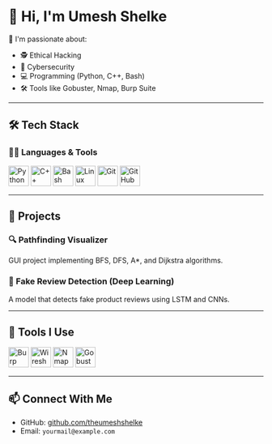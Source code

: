 # 👋 Hi, I'm Umesh Shelke

🎯 I'm passionate about:
- 🕵️ Ethical Hacking
- 🔐 Cybersecurity
- 💻 Programming (Python, C++, Bash)
- 🛠️ Tools like Gobuster, Nmap, Burp Suite

---

## 🛠️ Tech Stack

### 🧑‍💻 Languages & Tools

<p>
  <img src="https://cdn.jsdelivr.net/gh/devicons/devicon/icons/python/python-original.svg" height="40" alt="Python"/>
  <img src="https://cdn.jsdelivr.net/gh/devicons/devicon/icons/cplusplus/cplusplus-original.svg" height="40" alt="C++"/>
  <img src="https://cdn.jsdelivr.net/gh/devicons/devicon/icons/bash/bash-original.svg" height="40" alt="Bash"/>
  <img src="https://cdn.jsdelivr.net/gh/devicons/devicon/icons/linux/linux-original.svg" height="40" alt="Linux"/>
  <img src="https://cdn.jsdelivr.net/gh/devicons/devicon/icons/git/git-original.svg" height="40" alt="Git"/>
  <img src="https://cdn.jsdelivr.net/gh/devicons/devicon/icons/github/github-original.svg" height="40" alt="GitHub"/>
</p>

---

## 📂 Projects

### 🔍 Pathfinding Visualizer
GUI project implementing BFS, DFS, A*, and Dijkstra algorithms.

### 🤖 Fake Review Detection (Deep Learning)
A model that detects fake product reviews using LSTM and CNNs.

---

## 🔧 Tools I Use

<p>
  <img src="https://upload.wikimedia.org/wikipedia/commons/thumb/4/4f/Burp_Suite_Logo.png/768px-Burp_Suite_Logo.png" height="40" alt="Burp Suite"/>
  <img src="https://upload.wikimedia.org/wikipedia/commons/thumb/0/00/Wireshark_icon.svg/2048px-Wireshark_icon.svg.png" height="40" alt="Wireshark"/>
  <img src="https://upload.wikimedia.org/wikipedia/commons/5/5a/Nmap-logo.svg" height="40" alt="Nmap"/>
  <img src="https://raw.githubusercontent.com/OJ/gobuster/master/.assets/gobuster-logo.png" height="40" alt="Gobuster"/>
</p>

---

## 📫 Connect With Me

- GitHub: [github.com/theumeshshelke](https://github.com/theumeshshelke)
- Email: `yourmail@example.com`

